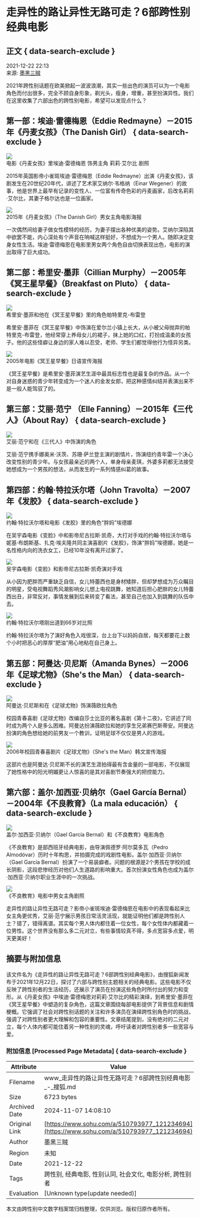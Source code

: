 # 走异性的路让异性无路可走？6部跨性别经典电影

## 正文 { data-search-exclude }


2021-12-22 22:13  
来源: [墨黑三贼](https://www.sohu.com/a/510793977_121234694?spm=smpc.content-abroad.content.1.1730988289084uvdIezZ)

2021年跨性别话题在欧美掀起一波波浪潮，其实一些出色的演员可以为一个电影角色而付出很多，完全不顾自身形象，剃光头，瘦身，增重，甚至扮演异性。我们在这里收集了六部出色的跨性别电影，希望可以发现点什么？

## 第一部：埃迪·雷德梅恩（Eddie Redmayne）－2015年《丹麦女孩》（The Danish Girl） { data-search-exclude }

![](https://p9.itc.cn/images01/20211222/fa3210a8618946388e66a4cb82801eec.jpeg)  
电影《丹麦女孩》里埃迪·雷德梅恩 饰男主角 莉莉·艾尔比 剧照

2015年英国影帝小雀斑埃迪·雷德梅恩（Eddie Redmayne）出演《丹麦女孩》，该剧发生在20世纪20年代，讲述了艺术家艾纳尔·韦格纳（Einar Wegener）的故事，他是世界上最早有记录的变性人、一位富有传奇色彩的丹麦画家，后改名莉莉·艾尔比，其妻子格尔达也是一位画家。

![](https://p5.itc.cn/images01/20211222/87e340c9c9c04233837ed4caa919884b.jpeg)  
2015年《丹麦女孩》（The Danish Girl）男女主角电影海报

一次偶然间给妻子做女性模特的经历，为妻子摆出各种优美的姿势。艾纳尔深陷其中欲罢不能，内心深处有个声音在呐喊这样挺好，不想成为一个男人。随即决定变身女性生活。埃迪·雷德梅恩在电影里男女两个角色自由切换表现出色，电影的演出取得了巨大成功。

## 第二部：希里安·墨菲（Cillian Murphy）－2005年《冥王星早餐》（Breakfast on Pluto） { data-search-exclude }

![](https://p9.itc.cn/images01/20211222/550656b3eb024c59bd3d666881fae616.jpeg)  
希里安·墨菲和他在《冥王星早餐》里的角色帕特里克-布雷登

希里安·墨菲在《冥王星早餐》中饰演在爱尔兰小镇上长大，从小被父母抛弃的帕特里克-布雷登，他经常穿上养母女儿的裙子，抹上她的口红，打扮成温柔的女孩子。他的这些怪癖让身边的家人难以忍受，老师、学生们都觉得他行为怪异另类。

![](https://p7.itc.cn/images01/20211222/a9771f37acbe4456bbf49e475ed7c797.jpeg)  
2005年电影《冥王星早餐》日语宣传海报

《冥王星早餐》是希里安·墨菲演艺生涯中最具标志性也是最复杂的作品。从一个对自身迷惑的青少年转变成为一个迷人的金发女郎，把这种感情纠结并表演出来不是一般人能驾驭了的。

## 第三部：艾丽·范宁 （Elle Fanning）－2015年《三代人》（About Ray） { data-search-exclude }

![](https://p8.itc.cn/images01/20211222/606708c665a14262a11b1804aa3829f2.jpeg)  
艾丽·范宁和在《三代人》中饰演的角色

艾丽·范宁携手娜奥米·沃茨、苏珊·萨兰登主演的剧情片，饰演纽约青年雷一个决心改变性别的青少年。与女孩最亲近的两个人，单身母亲麦琪，外婆多莉都无法接受她想成为一个男孩的想法，从而发生的一系列情感纠葛的故事。

## 第四部：约翰·特拉沃尔塔（John Travolta）－2007年《发胶》 { data-search-exclude }

![](https://p6.itc.cn/q_70/images01/20211222/3b90fce5ffcc4b59a18438defe8b0ae2.jpeg)  
约翰·特拉沃尔塔和电影《发胶》里的角色“胖妈”埃德娜

在吴宇森电影《变脸》中和影帝尼古拉斯·凯奇，大打对手戏的约翰·特拉沃尔塔与妮基·布朗斯基、扎克·埃夫隆共同主演喜剧片《发胶》，饰演“胖妈”埃德娜，她是一名性格内向的洗衣女工，已经10年没有离开过家了。

![](https://p6.itc.cn/images01/20211222/5b014848181d46d8a178748a4190319a.jpeg)  
吴宇森电影《变脸》和影帝尼古拉斯·凯奇演对手戏

从小因为肥胖而严重缺乏自信，女儿特蕾西也是身材矮胖，但却梦想成为万众瞩目的明星，受电视舞蹈秀风潮影响女儿想上电视跳舞，她知道后担心肥胖的女儿特蕾西出丑，非常反对，事情发展到后来转变了看法，甚至自己也加入到跳舞的队伍中去。

![](https://p3.itc.cn/images01/20211222/c7ddccf11b8d40238350a13ab526df04.jpeg)  
约翰·特拉沃尔塔刚出道到66岁对比照

约翰·特拉沃尔塔为了演好角色入戏很深，台上台下以妈妈自居，每天都要花上数个小时把恶心的厚厚“肥油”用心地粘在自己身上。

## 第五部：阿曼达·贝尼斯（Amanda Bynes）－2006年《足球尤物》（She's the Man） { data-search-exclude }

![](https://p1.itc.cn/images01/20211222/2dd3eb37e1954b489abb3d2721f2f518.jpeg)  
阿曼达·贝尼斯和在《足球尤物》饰演薇欧拉角色

校园青春喜剧《足球尤物》改编自莎士比亚的著名喜剧《第十二夜》，它讲述了同时成为两个人是多么困难。阿曼达扮演薇欧拉和她的孪生兄弟赛巴斯蒂安。阿曼达扮演的角色想给她的前男友一个教训，证明足球不仅仅是男人的游戏。

![](https://p2.itc.cn/images01/20211222/7007fa946a0b45888aecda4c8d28c3f1.jpeg)  
2006年校园青春喜剧片《足球尤物》（She's the Man）韩文宣传海报

这部片也是阿曼达·贝尼斯不长的演艺生涯拍得最有含金量的一部电影，不仅展现了她性格中的阳光明媚更让人惊喜的是其对喜剧节奏强大的把控能力。

## 第六部：盖尔·加西亚·贝纳尔（Gael García Bernal）－2004年《不良教育》（La mala educación） { data-search-exclude }

![](https://p3.itc.cn/images01/20211222/84973855f6964d5c836f9a6518790444.jpeg)  
盖尔·加西亚·贝纳尔（Gael García Bernal）和《不良教育》电影角色

《不良教育》是部西班牙经典电影，由导演佩德罗·阿尔莫多瓦（Pedro Almodóvar）历时十年构思，并拍摄完成的戏剧性电影。盖尔·加西亚·贝纳尔（Gael García Bernal）扮演了一个易装癖者。问题的根源是2个男孩在学校的成长阴影，这段悲惨经历对他们人生道路的影响重大。首次扮演女性角色也成为盖尔·加西亚·贝纳尔职业生涯中的一次挑战。

![](https://p9.itc.cn/images01/20211222/6095e08538454e218638ec4c46dd4002.jpeg)  
《不良教育》电影中男女主角剧照

走异性的路让异性无路可走？影帝小雀斑埃迪·雷德梅恩在电影中的表现看起来比女主角更优秀，艾丽·范宁展示男孩日常活灵活现，就能证明他们都是跨性别人士？错了，错得离谱。其实每个男人体内都住着一位女性，每个女性体内都藏着一位男性。这个世界没有那么多二元对立，有些事情较真不得，多点宽容多点爱，明天更美好！

## 摘要与附加信息

<!-- tcd_abstract -->
该文件名为《走异性的路让异性无路可走？6部跨性别经典电影》，由搜狐新闻发布于2021年12月22日，探讨了六部与跨性别主题相关的经典电影。这些电影不仅反映了跨性别者的生活经历，还展示了演员在扮演这些角色时所付出的努力和变形。从《丹麦女孩》中埃迪·雷德梅恩对莉莉·艾尔比的精彩演绎，到希里安·墨菲在《冥王星早餐》中塑造的复杂角色，这篇文章围绕每部电影提供了背景信息和剧情梗概。它强调了社会对跨性别话题的关注和许多演员在演绎跨性别角色时的挑战，强调了对跨性别者更大理解和包容的重要性。文章结尾提到，没有绝对的二元对立，每个人体内都可能住着另一种性别的灵魂，呼吁读者对跨性别者多一些宽容与爱。
<!-- tcd_abstract_end -->

### 附加信息 [Processed Page Metadata] { data-search-exclude }

| Attribute       | Value                                  |
|-----------------|----------------------------------------|
| Filename        | www_走异性的路让异性无路可走？6部跨性别经典电影_-_搜狐.md                             |
| Size            | 6723 bytes                           |
| Archived Date   | 2024-11-07 14:08:10                             |
| Original Link   | [https://www.sohu.com/a/510793977_121234694](https://www.sohu.com/a/510793977_121234694)                       |
| Author          | 墨黑三贼                               |
| Region          | 未知                               |
| Date            | 2021-12-22                                 |
| Tags            | 跨性别, 经典电影, 性别认同, 社会文化, 电影分析, 跨性别者                                 |
| Evaluation            | [Unknown type(update needed)]                                 |
<!-- tcd_table_end -->

本文由跨性别中文数字档案馆归档整理，仅供浏览。版权归原作者所有。
